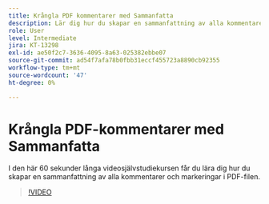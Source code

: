 ```yaml
---
title: Krångla PDF kommentarer med Sammanfatta
description: Lär dig hur du skapar en sammanfattning av alla kommentarer och markeringar i PDF-filen
role: User
level: Intermediate
jira: KT-13298
exl-id: ae50f2c7-3636-4095-8a63-025382ebbe07
source-git-commit: ad54f7afa78b0fbb31eccf455723a8890cb92355
workflow-type: tm+mt
source-wordcount: '47'
ht-degree: 0%

---
```


# Krångla PDF-kommentarer med Sammanfatta

I den här 60 sekunder långa videosjälvstudiekursen får du lära dig hur du skapar en sammanfattning av alla kommentarer och markeringar i PDF-filen.

>[!VIDEO](https://video.tv.adobe.com/v/3409907?quality=12&learn=on&hidetitle=true)
